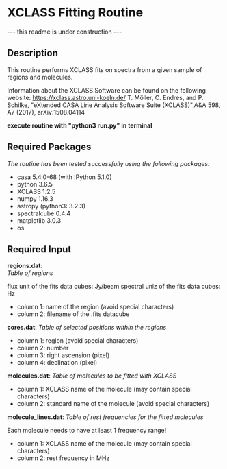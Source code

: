 # XCLASS Fitting Routine
--- this readme is under construction ---
## Description
This routine performs XCLASS fits on spectra from a given sample of regions and molecules.

Information about the XCLASS Software can be found on the following website:
https://xclass.astro.uni-koeln.de/
T. Möller, C. Endres, and P. Schilke, "eXtended CASA Line Analysis Software Suite (XCLASS)",A&A 598, A7 (2017), arXiv:1508.04114


**execute routine with "python3 run.py" in terminal**
## Required Packages
*The routine has been tested successfully using the following packages:*

- casa 5.4.0-68 (with IPython 5.1.0)
- python 3.6.5
- XCLASS 1.2.5
- numpy 1.16.3
- astropy (python3: 3.2.3)
- spectralcube 0.4.4
- matplotlib 3.0.3
- os


## Required Input
**regions.dat**:  
*Table of regions*  

flux unit of the fits data cubes: Jy/beam
spectral uniz of the fits data cubes: Hz

- column 1: name of the region (avoid special characters)
- column 2: filename of the .fits datacube

**cores.dat**:
*Table of selected positions within the regions*

- column 1: region (avoid special characters)
- column 2: number
- column 3: right ascension (pixel)
- column 4: declination (pixel)

**molecules.dat**:
*Table of molecules to be fitted with XCLASS*

- column 1: XCLASS name of the molecule (may contain special characters)
- column 2: standard name of the molecule (avoid special characters)

**molecule_lines.dat**:
*Table of rest frequencies for the fitted molecules*

Each molecule needs to have at least 1 frequency range!

- column 1: XCLASS name of the molecule (may contain special characters)
- column 2: rest frequency in MHz
